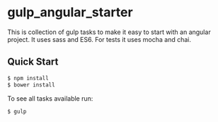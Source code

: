 # gulp_angular_starter
This is collection of gulp tasks to make it easy to start with an angular project. It uses sass and ES6. For tests it uses mocha and chai.

## Quick Start
```bash
$ npm install
$ bower install
```

To see all tasks available run:

```bash
$ gulp
```